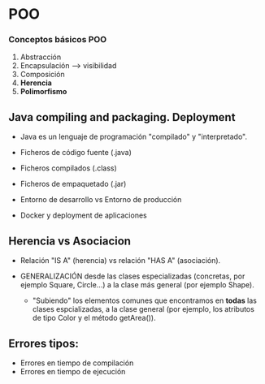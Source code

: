 # POO 

### Conceptos básicos POO 

1. Abstracción
2. Encapsulación --> visibilidad
3. Composición
4. **Herencia**
5. **Polimorfismo**

## Java compiling and packaging. Deployment

- Java es un lenguaje de programación "compilado" y "interpretado".

- Ficheros de código fuente (.java)
- Ficheros compilados (.class)
- Ficheros de empaquetado (.jar)
- Entorno de desarrollo vs Entorno de producción
- Docker y deployment de aplicaciones

## Herencia vs Asociacion

- Relación "IS A" (herencia) vs relación "HAS A" (asociación).

- GENERALIZACIÓN desde las clases especializadas (concretas, por ejemplo
Square, Circle...) a la clase más general (por ejemplo Shape).

    * "Subiendo" los elementos comunes que encontramos en **todas**
    las clases espcializadas, a la clase general (por ejemplo, los
    atributos de tipo Color y el método getArea()).
    
## Errores tipos:

- Errores en tiempo de compilación 
- Errores en tiempo de ejecución